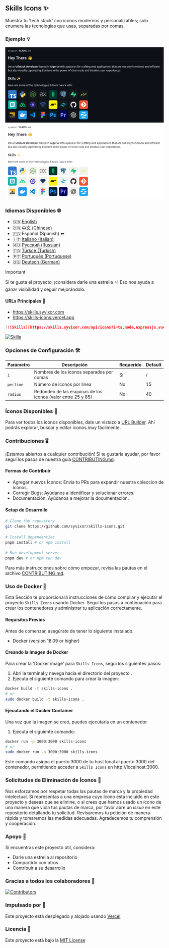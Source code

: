 ## Skills Icons ✨

Muestra tu 'tech stack' con íconos modernos y personalizables; solo enumera las tecnologías que usas, separadas por comas.

### Ejemplo 💡

![Banner Dark](../../.github/example-dark.png#gh-dark-mode-only)
![Banner Light](../../.github/example-light.png#gh-light-mode-only)

### Idiomas Disponibles 🌐

- 🇬🇧 [English](../../README.md)
- 🇨🇳 [中文 (Chinese)](../zh/README.md)
- 🇪🇸 Español (Spanish) ⬅
- 🇮🇹 [Italiano (Italian)](../it/README.md)
- 🇷🇺 [Русский (Russian)](../ru/README.md)
- 🇹🇷 [Türkçe (Turkish)](../tr/README.md)
- 🇵🇹 [Português (Portuguese)](../pt/README.md)
- 🇩🇪 [Deutsch (German)](../de/README.md)

> [!IMPORTANT]
> Si te gusta el proyecto, ¡considera darle una estrella ⭐! Eso nos ayuda a ganar visibilidad y seguir mejorándolo.

#### URLs Principales 🔗

- https://skills.syvixor.com
- https://skills-icons.vercel.app

```markdown
[![Skills](https://skills.syvixor.com/api/icons?i=ts,node,expressjs,vue,nuxt,mongodb,prisma)](https://github.com/syvixor/skills-icons)
```

[![Skills](https://skills.syvixor.com/api/icons?i=ts,node,expressjs,vue,nuxt,mongodb,prisma)](https://github.com/syvixor/skills-icons)

### Opciones de Configuración 🛠️

| Parámetro | Descripción                                                   | Requerido | Default |
|-----------|---------------------------------------------------------------|-----------|---------|
| `i`       | Nombres de los iconos separados por comas                     | Sí        | /       |
| `perline` | Número de iconos por línea                                    | No        | 15      |
| `radius`  | Redondeo de las esquinas de los iconos (valor entre 25 y 85)  | No        | 40      |

### Íconos Disponibles 🎨

Para ver todos los íconos disponibles, dale un vistazo a [URL Builder](https://builder.syvixor.com). Ahí podrás explorar, buscar y editar íconos muy fácilmente.

### Contribuciones 🎖️

¡Estamos abiertos a cualquier contribución! Si te gustaría ayudar, por favor seguí los pasos de nuestra guía [CONTRIBUTING.md](./CONTRIBUTING.md).

#### Formas de Contribuir

- Agregar nuevos Íconos: Envía tu PRs para expandir nuestra coleccion de íconos.
- Corregir Bugs: Ayúdanos a identificar y solucionar errores.
- Documentación: Ayúdanos a mejorar la documentación. 

#### Setup de Desarrollo

```bash
# Clone the repository
git clone https://github.com/syvixor/skills-icons.git

# Install dependencies
pnpm install # or npm install

# Run development server
pnpm dev # or npm run dev
```

Para más instrucciones sobre cómo empezar, revisa las pautas en el archivo [CONTRIBUTING.md](./CONTRIBUTING.md).

### Uso de Docker 🐳

Esta Sección te proporcionará instrucciones de cómo compilar y ejecutar el proyecto `Skills Icons` usando Docker. Seguí los pasos a continuación para crear los contenedores y administrar tu aplicación correctamente.

#### Requisitos Previos

Antes de comenzar, asegúrate de tener lo siguiente instalado:
- Docker (version 18.09 or higher)

#### Creando la Imagen de Docker

Para crear la 'Docker image' para `Skills Icons`, seguí los siguientes pasos:
1. Abrí la terminal y navega hacia el directorio del proyecto .
2. Ejecuta el siguiente comando para crear la imagen:
```bash
docker build -t skills-icons .
# or
sudo docker build -t skills-icons .
```

#### Ejecutando el Docker Container

Una vez que la imagen se creó, puedes ejecutarla en un contenedor 
1. Ejecuta el siguiente comando:
```bash
docker run -p 3000:3000 skills-icons
# or
sudo docker run -p 3000:3000 skills-icons
```

Este comando asigna el puerto 3000 de tu host local al puerto 3000 del contenedor, permitiendo acceder a `Skills Icons` en http://localhost:3000.

### Solicitudes de Eliminación de Íconos 🚫

Nos esforzamos por respetar todas las pautas de marca y la propiedad intelectual. Si representas a una empresa cuyo ícono está incluido en este proyecto y deseas que se elimine, o si crees que hemos usado un ícono de una manera que viola tus pautas de marca, por favor abre un *issue* en este repositorio detallando tu solicitud. Revisaremos tu petición de manera rápida y tomaremos las medidas adecuadas. Agradecemos tu comprensión y cooperación.

### Apoyo 💝

Si encuentras este proyecto útil, considera:

- Darle una estrella al repositorio
- Compartirlo con otros
- Contribuir a su desarrollo

### Gracias a todos los colaboradores 🙏

[![Contributors](https://contrib.rocks/image?repo=syvixor/skills-icons)](https://github.com/syvixor/skills-icons/graphs/contributors)

### Impulsado por 🛟

Este proyecto está desplegado y alojado usando [Vercel](https://vercel.com)

### Licencia 📝

Este proyecto está bajo la [MIT License](../../LICENSE)
